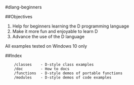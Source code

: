 #dlang-beginners

##Objectives
 1. Help for beginners learning the D programming language
 2. Make it more fun and enjoyable to learn D
 3. Advance the use of the D language
 
 All examples tested on Windows 10 only
 
##Index

		/classes    - D-style class examples
		/doc        - How to docs
		/functions  - D-style demos of portable functions 
		/modules    - D-style demos of code examples
